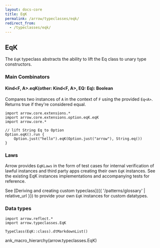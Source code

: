 ```yaml
---
layout: docs-core
title: EqK
permalink: /arrow/typeclasses/eqk/
redirect_from:
  - /typeclasses/eqk/
---
```


## EqK




The `EqK` typeclass abstracts the ability to lift the Eq class to unary type constructors.

### Main Combinators

#### Kind<F, A>.eqK(other: Kind<F, A>, EQ: Eq<A>): Boolean

Compares two instances of `A` in the context of `F` using the provided `Eq<A>`. Returns true if they're considered equal.

```kotlin:ank
import arrow.core.extensions.*
import arrow.core.extensions.option.eqK.eqK
import arrow.core.*

// lift String Eq to Option
Option.eqK().run {
    Option.just("hello").eqK(Option.just("arrow"), String.eq())
}
```

### Laws

Arrow provides `EqKLaws` in the form of test cases for internal verification of lawful instances and third party apps creating their own `EqK` instances.
See the existing EqK instances implementations and accompanying tests for reference.

See [Deriving and creating custom typeclass]({{ '/patterns/glossary' | relative_url }}) to provide your own `EqK` instances for custom datatypes.

### Data types

```kotlin:ank:replace
import arrow.reflect.*
import arrow.typeclasses.EqK

TypeClass(EqK::class).dtMarkdownList()
```

ank_macro_hierarchy(arrow.typeclasses.EqK)
